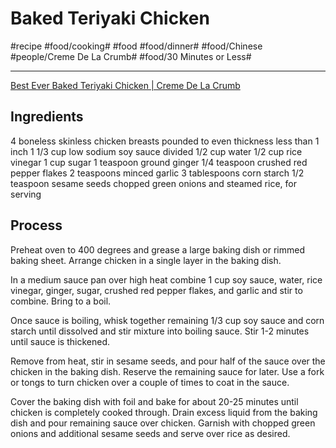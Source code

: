 # Baked Teriyaki Chicken
#recipe #food/cooking# #food #food/dinner# #food/Chinese #people/Creme De La Crumb# #food/30 Minutes or Less#
- - - -
[Best Ever Baked Teriyaki Chicken | Creme De La Crumb](https://www.lecremedelacrumb.com/best-ever-baked-teriyaki-chicken/)

## Ingredients
4 boneless skinless chicken breasts pounded to even thickness less than 1 inch
1 1/3 cup low sodium soy sauce divided
1/2 cup water
1/2 cup rice vinegar
1 cup sugar
1 teaspoon ground ginger
1/4 teaspoon crushed red pepper flakes
2 teaspoons minced garlic
3 tablespoons corn starch
1/2 teaspoon sesame seeds
chopped green onions and steamed rice, for serving

## Process
Preheat oven to 400 degrees and grease a large baking dish or rimmed baking sheet. Arrange chicken in a single layer in the baking dish. 

In a medium sauce pan over high heat combine 1 cup soy sauce, water, rice vinegar, ginger, sugar, crushed red pepper flakes, and garlic and stir to combine. Bring to a boil. 

Once sauce is boiling, whisk together remaining 1/3 cup soy sauce and corn starch until dissolved and stir mixture into boiling sauce. Stir 1-2 minutes until sauce is thickened. 

Remove from heat, stir in sesame seeds, and pour half of the sauce over the chicken in the baking dish. Reserve the remaining sauce for later. Use a fork or tongs to turn chicken over a couple of times to coat in the sauce.

 Cover the baking dish with foil and bake for about 20-25 minutes until chicken is completely cooked through. Drain excess liquid from the baking dish and pour remaining sauce over chicken. Garnish with chopped green onions and additional sesame seeds and serve over rice as desired. 